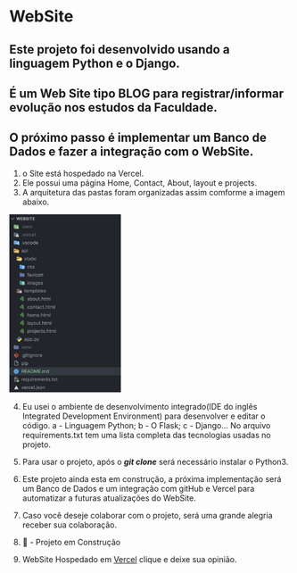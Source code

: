 # WebSite

## Este projeto foi desenvolvido usando a linguagem Python e o Django.

## É um Web Site tipo BLOG para registrar/informar evolução nos estudos da Faculdade.

## O próximo passo é implementar um Banco de Dados e fazer a integração com o WebSite.

1. o Site está hospedado na Vercel.
2. Ele possui uma página Home, Contact, About, layout e projects.
3. A arquitetura das pastas foram organizadas assim comforme a imagem abaixo.

<div align="center"> </div>
  <p float="left">
    <img src="api/static/images/Screenshot 2023-08-15 at 17.37.09.png" width="200" />
  </p>

4. Eu usei o ambiente de desenvolvimento integrado(IDE do inglês Integrated Development Environment) para desenvolver e editar o código.
   a - Linguagem Python;
   b - O Flask;
   c - Django...
   No arquivo requirements.txt tem uma lista completa das tecnologias usadas no projeto.

5. Para usar o projeto, após o **_git clone_** será necessário instalar o Python3.

6. Este projeto ainda esta em construção, a próxima implementação será um Banco de Dados e um integração com gitHub e Vercel para automatizar a futuras atualizações do WebSite.

7. Caso você deseje colaborar com o projeto, será uma grande alegria receber sua colaboração.

8. 🚧 - Projeto em Construção

9. WebSite Hospedado em [Vercel](https://vercel.com/cabraldasilvac/website) clique e deixe sua opinião.
